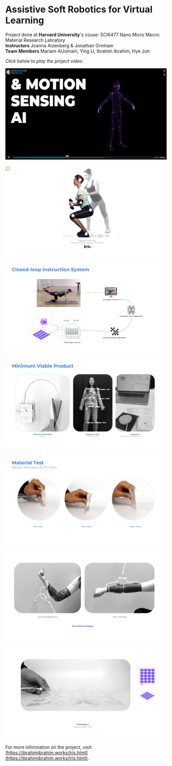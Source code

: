 # Assistive Soft Robotics for Virtual Learning

Project done at **Harvard University**'s couse: SCI6477 Nano Micro Macro: Material Research Labratory  
**Instructors** Joanna Aizenberg & Jonathan Grinham  
**Team Members** Mariam AlJomairi, Ying Li, Ibrahim Ibrahim, Hye Jun  
  
_Click below to play the project video_  

[![Iris - Haptic Virtual Learning Assitive Device](VideoIris.JPG)](https://player.vimeo.com/video/669028027 "Iris Soft Robotics Learning Device - Click to Watch!")

![Iris](Iris1.jpg)
  
![Iris](Iris2.jpg)

![Iris](Iris3.gif)

![Iris](Iris4.gif)

![Iris](Iris5.gif)

![Iris](Iris6.gif)
  
For more information on the project, visit: [https://ibrahimibrahim.works/iris.html](https://ibrahimibrahim.works/iris.html).  



